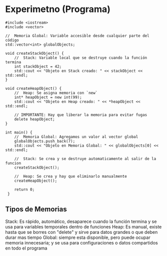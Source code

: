 # Experimetno (Programa)
    #include <iostream>
    #include <vector>
    
    //  Memoria Global: Variable accesible desde cualquier parte del código
    std::vector<int> globalObjects;
    
    void createStackObject() {
        //  Stack: Variable local que se destruye cuando la función termina
        int stackObject = 42;
        std::cout << "Objeto en Stack creado: " << stackObject << std::endl;
    }
    
    void createHeapObject() {
        //  Heap: Se asigna memoria con `new`
        int* heapObject = new int(99);
        std::cout << "Objeto en Heap creado: " << *heapObject << std::endl;
    
        // IMPORTANTE: Hay que liberar la memoria para evitar fugas
        delete heapObject;
    }
    
    int main() {
        //  Memoria Global: Agregamos un valor al vector global
        globalObjects.push_back(7);
        std::cout << "Objeto en Memoria Global: " << globalObjects[0] << std::endl;
    
        //  Stack: Se crea y se destruye automaticamente al salir de la funcion
        createStackObject();
    
        //  Heap: Se crea y hay que eliminarlo manualmente
        createHeapObject();
    
        return 0;
     }
        
## Tipos de Memorias
Stack: Es rápido, automático, desaparece cuando la función termina y se usa para variables temporales dentro de funciones
Heap: Es manual, existe hasta que se borres con "delete" y sirve para datos grandes o que deben durar mas tiempo
Global: siempre esta disponible, pero puede ocupar memoria innecesaria; y se usa para configuraciones o datos compartidos en todo el programa
    
